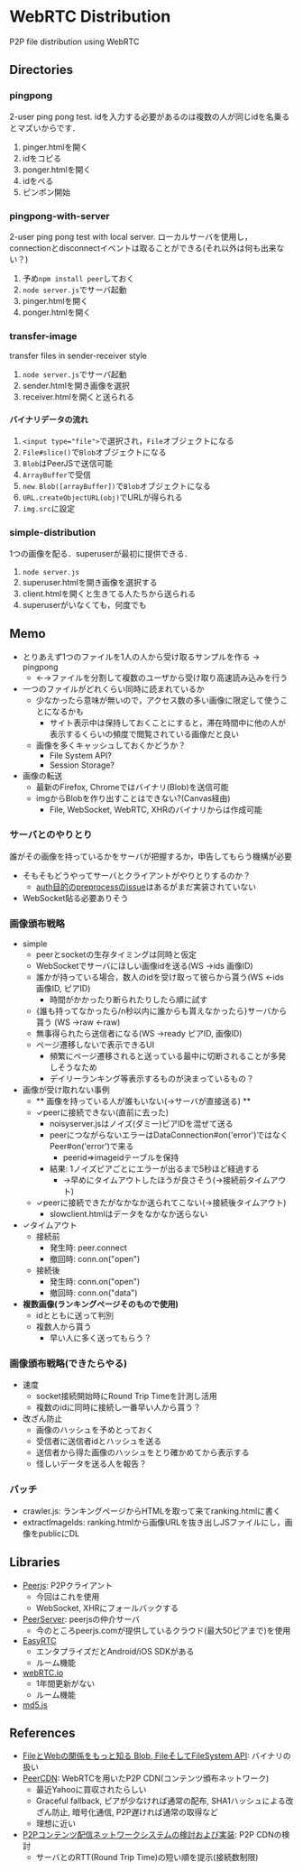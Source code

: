 # WebRTC Distribution
P2P file distribution using WebRTC

## Directories
### pingpong
2-user ping pong test. idを入力する必要があるのは複数の人が同じidを名乗るとマズいからです．

1. pinger.htmlを開く
2. idをコピる
3. ponger.htmlを開く
4. idをペる
5. ピンポン開始

### pingpong-with-server
2-user ping pong test with local server. ローカルサーバを使用し，connectionとdisconnectイベントは取ることができる(それ以外は何も出来ない？)

1. 予め`npm install peer`しておく
2. `node server.js`でサーバ起動
3. pinger.htmlを開く
4. ponger.htmlを開く

### transfer-image
transfer files in sender-receiver style

1. `node server.js`でサーバ起動
2. sender.htmlを開き画像を選択
3. receiver.htmlを開くと送られる

#### バイナリデータの流れ
1. `<input type="file">`で選択され，`File`オブジェクトになる
2. `File#slice()`で`Blob`オブジェクトになる
3. `Blob`はPeerJSで送信可能
4. `ArrayBuffer`で受信
5. `new Blob([arrayBuffer])`で`Blob`オブジェクトになる
6. `URL.createObjectURL(obj)`でURLが得られる
7. `img.src`に設定

### simple-distribution
1つの画像を配る．superuserが最初に提供できる．

1. `node server.js`
2. superuser.htmlを開き画像を選択する
3. client.htmlを開くと生きてる人たちから送られる
4. superuserがいなくても，何度でも

## Memo
* とりあえず1つのファイルを1人の人から受け取るサンプルを作る → pingpong
	* ←→ファイルを分割して複数のユーザから受け取り高速読み込みを行う
* 一つのファイルがどれくらい同時に読まれているか
	* 少なかったら意味が無いので，アクセス数の多い画像に限定して使うことになるかも
		* サイト表示中は保持しておくことにすると，滞在時間中に他の人が表示するくらいの頻度で閲覧されている画像だと良い
	* 画像を多くキャッシュしておくかどうか？
		* File System API? 
		* Session Storage?
* 画像の転送
	* 最新のFirefox, Chromeではバイナリ(Blob)を送信可能
	* imgからBlobを作り出すことはできない?(Canvas経由)
		* File, WebSocket, WebRTC, XHRのバイナリからは作成可能
		
### サーバとのやりとり
誰がその画像を持っているかをサーバが把握するか，申告してもらう機構が必要

* そもそもどうやってサーバとクライアントがやりとりするのか？
	* [auth目的のpreprocessのissue](https://github.com/peers/peerjs-server/pull/10)はあるがまだ実装されていない
* WebSocket貼る必要ありそう
		
### 画像頒布戦略
* simple
	* peerとsocketの生存タイミングは同時と仮定
	* WebSocketでサーバにほしい画像idを送る(WS →ids 画像ID)
	* 誰かが持っている場合，数人のidを受け取って彼らから貰う(WS ←ids 画像ID, ピアID)
		* 時間がかかったり断られたりしたら順に試す
	* {誰も持ってなかったら/n秒以内に誰からも貰えなかったら}サーバから貰う (WS →raw ←raw)
	* 無事得られたら送信者になる(WS →ready ピアID, 画像ID)
	* ページ遷移しないで表示できるUI
		* 頻繁にページ遷移されると送っている最中に切断されることが多発しそうなため
		* デイリーランキング等表示するものが決まっているもの？
* 画像が受け取れない事例
	* ** 画像を持っている人が誰もいない(→サーバが直接送る) **
	* ✓peerに接続できない(直前に去った)
		* noisyserver.jsはノイズ(ダミー)ピアIDを混ぜて送る
		* peerにつながらないエラーはDataConnection#on('error')ではなくPeer#on('error')で来る
			* peerid=>imageidテーブルを保持
		* 結果: 1ノイズピアごとにエラーが出るまで5秒ほど経過する
			* →早めにタイムアウトしたほうが良さそう(→接続前タイムアウト)
	* ✓peerに接続できたがなかなか送られてこない(→接続後タイムアウト)
		* slowclient.htmlはデータをなかなか送らない
* ✓タイムアウト
	* 接続前
		* 発生時: peer.connect
		* 撤回時: conn.on("open")
	* 接続後
		* 発生時: conn.on("open")
		* 撤回時: conn.on("data")
* **複数画像(ランキングページそのもので使用)**
	* idとともに送って判別
	* 複数人から貰う
		* 早い人に多く送ってもらう？
		
### 画像頒布戦略(できたらやる)
* 速度
	* socket接続開始時にRound Trip Timeを計測し活用
	* 複数のidに同時に接続し一番早い人から貰う？
* 改ざん防止
	* 画像のハッシュを予めとっておく
	* 受信者に送信者idとハッシュを送る
	* 送信者から得た画像のハッシュをとり確かめてから表示する
	* 怪しいデータを送る人を報告？
	
### バッチ
* crawler.js: ランキングページからHTMLを取って来てranking.htmlに書く
* extractImageIds: ranking.htmlから画像URLを抜き出しJSファイルにし，画像をpublicにDL
    
## Libraries
* [Peerjs](https://github.com/peers/peerjs): P2Pクライアント
	* 今回はこれを使用
	* WebSocket, XHRにフォールバックする
* [PeerServer](https://github.com/peers/peerjs-server): peerjsの仲介サーバ
	* 今のところpeerjs.comが提供しているクラウド(最大50ピアまで)を使用
* [EasyRTC](http://easyrtc.com/)
	* エンタプライズだとAndroid/iOS SDKがある
	* ルーム機能
* [webRTC.io](https://github.com/webRTC/webRTC.io)
	* 1年間更新がない
	* ルーム機能
* [md5.js](http://blog.faultylabs.com/?d=md5)

## References
* [FileとWebの関係をもっと知る Blob, FileそしてFileSystem API](https://docs.google.com/presentation/d/1zwNaA0N7SNaIRc3rckEb_bSBsfWCw4Yg-UQgjgWRoVI/present#slide=id.i0): バイナリの扱い
* [PeerCDN](https://peercdn.com/): WebRTCを用いたP2P CDN(コンテンツ頒布ネットワーク)
	* 最近Yahooに買収されたらしい
	* Graceful fallback, ピアが少なければ通常の配布, SHA1ハッシュによる改ざん防止, 暗号化通信, P2P遅ければ通常の取得など
	* 理想に近い
* [P2Pコンテンツ配信ネットワークシステムの検討および実装](http://biblio.yamanaka.ics.keio.ac.jp/file/pnws_0803_tsuji.pdf): P2P CDNの検討
	* サーバとのRTT(Round Trip Time)の短い順を提示(接続数制限)
